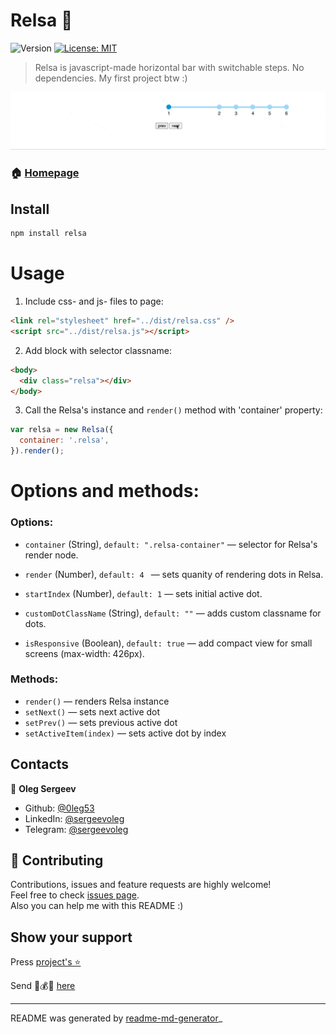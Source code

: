 <h1> Relsa 🚂</h1>
<p>
  <img alt="Version" src="https://img.shields.io/badge/version-0.9.0-blue.svg?cacheSeconds=2592000" />
  <a href="#" target="_blank">
    <img alt="License: MIT" src="https://img.shields.io/badge/License-MIT-yellow.svg" />
  </a>
</p>

> Relsa is javascript-made horizontal bar with switchable steps. No dependencies. My first project btw :)

<img alt="Demo GIF" src="https://github.com/0leg53/relsa/blob/main/demo/demo.gif" />

### 🏠 [Homepage](https://github.com/0leg53/relsa)

## Install

```sh
npm install relsa
```

# Usage

1. Include css- and js- files to page:

```html
<link rel="stylesheet" href="../dist/relsa.css" />
<script src="../dist/relsa.js"></script>
```

2. Add block with selector classname:

```html
<body>
  <div class="relsa"></div>
</body>
```

3. Call the Relsa's instance and `render()` method with 'container' property:

```js
var relsa = new Relsa({
  container: '.relsa',
}).render();
```

# Options and methods:

### Options:

- `container` (String), `default: ".relsa-container"` — selector for Relsa's render node.

- `render` (Number), `default: 4 ` — sets quanity of rendering dots in Relsa.

- `startIndex` (Number), `default: 1` — sets initial active dot.

- `customDotClassName` (String), `default: ""` — adds custom classname for dots.

- `isResponsive` (Boolean), `default: true` — add compact view for small screens (max-width: 426px).

### Methods:

- `render()` — renders Relsa instance
- `setNext()` — sets next active dot
- `setPrev()` — sets previous active dot
- `setActiveItem(index)` — sets active dot by index

## Contacts

👤 **Oleg Sergeev**

- Github: [@0leg53](https://github.com/0leg53)
- LinkedIn: [@sergeevoleg](https://linkedin.com/in/sergeevoleg)
- Telegram: [@sergeevoleg](https://t.me/sergeevoleg)

## 🤝 Contributing

Contributions, issues and feature requests are highly welcome!
<br />
Feel free to check [issues page](https://github.com/0leg53/relsa/issues).
<br />
Also you can help me with this README :)

## Show your support

Press [project's ⭐️](https://github.com/0leg53/relsa)

Send 💸💰💸 [here](https://www.tinkoff.ru/sl/5VzYA1sA3Eh)

---

README was generated by [readme-md-generator](https://github.com/kefranabg/readme-md-generator)\_
